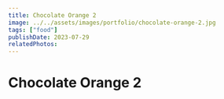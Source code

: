 ```yaml
---
title: Chocolate Orange 2
image: ../../assets/images/portfolio/chocolate-orange-2.jpg
tags: ["food"]
publishDate: 2023-07-29
relatedPhotos:
---
```

# Chocolate Orange 2
